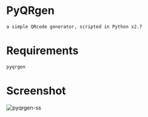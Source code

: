 # PyQRgen
    a simple QRcode generator, scripted in Python x2.7
# Requirements
    pyqrgen
# Screenshot
![pyqrgen-ss](https://user-images.githubusercontent.com/38325426/53953035-922efd00-40fc-11e9-8533-a84951efa85e.jpg)
